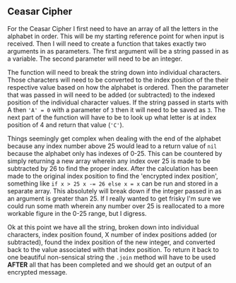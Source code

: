 ## Ceasar Cipher

For the Ceasar Cipher I first need to have an array of all the letters in the alphabet in order.  This will be my starting reference point for when input is received.  Then I will need to create a function that takes exactly two arguments in as parameters. The first argument will be a string passed in as a variable.  The second parameter will need to be an integer.

The function will need to break the string down into individual characters.  Those characters will need to be converted to the index position of the their respective value based on how the alphabet is ordered.  Then the parameter that was passed in will need to be added (or subtracted) to the indexed position of the individual character values. If the string passed in starts with A then `'A' = 0` with a parameter of `3` then it will need to be saved as `3`.  The next part of the function will have to be to look up what letter is at index position of 4 and return that value (`'C'`).  

Things seemingly get complex when dealing with the end of the alphabet because any index number above 25 would lead to a return value of `nil` because the alphabet only has indexes of 0-25.  This can be countered by simply returning a new array wherein any index over 25 is made to be subtracted by 26 to find the proper index. After the calculation has been made to the original index position to find the 'encrypted index position', something like  `if x > 25 x -= 26 else x = x` can be run and stored in a separate array.  This absolutely will break down if the integer passed in as an argument is greater than 25.  If I really wanted to get frisky I'm sure we could run some math wherein any number over 25 is reallocated to a more workable figure in the 0-25 range, but I digress.

Ok at this point we have all the string, broken down into individual characters, index position found, X number of index positions added (or subtracted), found the index position of the new integer, and converted back to the value associated with that index position.  To return it back to one beautiful non-sensical string the `.join` method will have to be used **AFTER** all that has been completed and we should get an output of an encrypted message.
